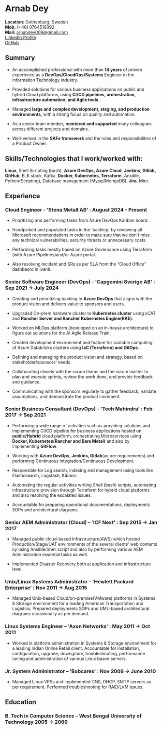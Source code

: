 # Arnab Dey

**Location:** Gothenburg, Sweden  
**Mob:** (+46) 0764516092\
**Mail:** arnabdey009@gmail.com\
<a href="https://www.linkedin.com/in/arnabdey73/" target="_blank"> LinkedIn Profile</a>  
<a href="https://github.com/arnabdey73/resume/blob/master/resume.pdf" target="_blank"> GitHub</a>  

## Summary

* An accomplished professional with more than **14 years** of proven experience as a **DevOps/CloudOps/Systems** Engineer in the Information Technology industry.

* Provided solutions for various business applications on public and hybrid Cloud platforms, using **CI/CD pipelines, orchestration, infrastructure automation, and Agile tools**.  
* Managed **large and complex development, staging, and production environments**, with a strong focus on quality and automation.  
* As a senior team member, **mentored and supported** many colleagues across different projects and domains.
* Well-versed in the **SAFe framework** and the roles and responsibilities of a Product Owner.

## Skills/Technologies that I work/worked with:

**Linux**, Shell Scripting (bash), **Azure DevOps, Azure Cloud**, **Jenkins, Gitlab, GitHub**, ELK stack, Kafka, **Docker, Kubernetes, Terraform**, Ansible, Python(Scripting), Database management (Mysql/MongoDB), **Jira**, Miro.  

## Experience

### Cloud Engineer - 'Stena Metall AB' : August 2024 - Present

* Prioritizing and performing tasks from Azure DevOps Kanban board.

* Handpicked and populated tasks in the 'backlog' by reviewing all Microsoft recommendations in order to make sure that we don't miss any technical vulnerabilities, security threats or unnecessary costs.

* Performing tasks mostly based on Azure Governance using Terraform (with Azure Pipelines)and/or Azure portal.

* Also resolving incident and SRs as per SLA from the "Cloud Office" dashbaord in ivanti.

### Senior Software Engineer (DevOps) - 'Capgemini Sverige AB' : Sep 2021 → July 2024

* Creating and prioritizing backlog in **Azure DevOps** that aligns with the product vision and delivers value to sponsors and users.

* Upgraded On-prem hardware cluster to **Kubernetes cluster** using xCAT and **Rancher Server and Rancher Kubernetes Engine(RKE)**.

* Worked on MLOps platform (developed on an in-house architecture) to figure out solutions for the AI Agile Release Train.

* Created development environment and feature for scalable computing of Azure Databricks clusters using **IaC (Terraform) and GitOps**.

* Defining and managing the product vision and strategy, based on stakeholder/sponsors' needs.

* Collaborating closely with the scrum teams and the scrum master to plan and execute sprints, review the work done, and provide feedback and guidance.

* Communicating with the sponsors regularly to gather feedback, validate assumptions, and demonstrate the product increment.

### Senior Business Consultant (DevOps) – 'Tech Mahindra' : Feb 2017 → Sep 2021

* Performing a wide range of activities such as providing solutions and implementing CI/CD pipeline for business applications hosted on **public/Hybrid** cloud platform, orchestrating Microservices using **Docker, Kubernetes(Rancher and Bare Metal)** and also by implementing **GitFlow**.

* Working with **Azure DevOps, Jenkins, Gitlab**(as per requirements) and performing Continuous Integration/Continuous Development.
* Responsible for Log search, indexing and management using tools like Elasticsearch, Logstash, Kibana.
* Automating the regular activities writing Shell (bash) scripts, automating infrastructure provision through Terraform for hybrid cloud platforms and also resolving the escalated issues.
* Accountable for preparing operational documentations, deployments SOPs and architectural diagrams.

### Senior AEM Administrator (Cloud) – 'ICF Next' : Sep 2015 → Jan 2017

* Managed public cloud-based Infrastructure(AWS) which hosted Production/Stage/UAT environments of the several clients’ web contents by using Ansible/Shell script and also by performing various AEM Administration essential tasks as well.

* Implemented Disaster Recovery both at application and infrastructure level.

### Unix/Linux Systems Administrator – 'Hewlett Packard Enterprise' : Nov 2011 → Aug 2015

* Managed Unix-based Cloud/on-premise(VMware) platforms in Systems & Storage environment for a leading American Transportation and Logistics. Prepared deployments SOPs and UML-based architectural diagrams occasionally as per demand.

### Linux Systems Engineer – 'Axon Networks' : May 2011 → Oct 2011

* Worked in platform administration in Systems & Storage environment for a leading Indian Online Retail client. Accountable for installation, configuration, upgrade, downgrade, troubleshooting, performance tuning and administration of various Linux based servers.

### Jr. System Administrator – 'Bobcares' : Nov 2009 → June 2010

* Managed Linux VPSs and implemented DNS, DHCP, SMTP servers as per requirement. Performed troubleshooting for RAID/LVM issues.

## Education

### B. Tech in Computer Science – West Bengal University of Technology 2005 → 2009
